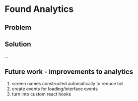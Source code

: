 # Found Analytics

## Problem

## Solution

...

## Future work - improvements to analytics

1. screen names constructed automatically to reduce toil
2. create events for loading/interface events
3. turn into custom react hooks
